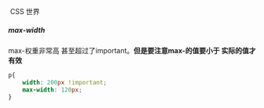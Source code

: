 ​											CSS 世界

##### max-width

max-权重非常高 甚至超过了important。**但是要注意max-的值要小于 实际的值才有效**

```css
p{
    width: 200px !important;
    max-width: 120px;
}
```













